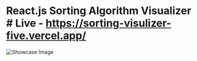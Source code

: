 
# React.js Sorting Algorithm Visualizer # Live - https://sorting-visulizer-five.vercel.app/

![Showcase Image](https://i.ibb.co/NxfkY9Z/Screenshot-1.png)

  
 
